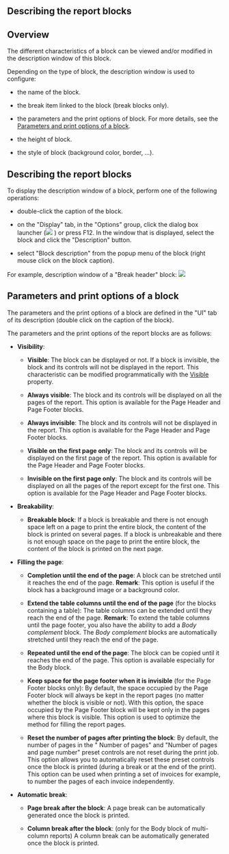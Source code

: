 


## Describing the report blocks
			



<a name="NOTE1"></a>
<a name="NOTE1_1"></a>


## Overview
<a name="overview_ELTTEXTE000181"></a>
The different characteristics of a block can be viewed and/or modified in the description window of this block.

Depending on the type of block, the description window is used to configure:

- the name of the block.

- the break item linked to the block (break blocks only).

- the parameters and the print options of block. For more details, see the [Parameters and print options of a block](#NOTE3_1).

- the height of block.

- the style of block (background color, border, ...). 






<a name="NOTE2"></a>
<a name="NOTE2_1"></a>


## Describing the report blocks
<a name="describing_the_report_blocks_ELTTEXTE000205"></a>
To display the description window of a block, perform one of the following operations:

- double-click the caption of the block.

- on the "Display" tab, in the "Options" group, click the dialog box launcher (![](https://doc.pcsoft.fr/en-US/images/image.awp?langid=3&name=ico_regroup.gif)
) or press F12. In the window that is displayed, select the block and click the "Description" button.

- select "Block description" from the popup menu of the block (right mouse click on the block caption).




For example, description window of a "Break header" block: 
![](https://doc.pcsoft.fr/en-US/images/image.awp?langid=3&name=BlocDescription.gif&type=thumb)


<a name="NOTE3"></a>
<a name="NOTE3_1"></a>


## Parameters and print options of a block
<a name="parameters_and_print_options_block_ELTTEXTE000229"></a>
The parameters and the print options of a block are defined in the "UI" tab of its description (double click on the caption of the block).

The parameters and the print options of the report blocks are as follows:

- **Visibility**: 

	- **Visible**:
			The block can be displayed or not. If a block is invisible, the block and its controls will not be displayed in the report.
			This characteristic can be modified programmatically with the [Visible](../Proprietes/2510138.md) property.

	- **Always visible**: 
			The block and its controls will be displayed on all the pages of the report.
			 This option is available for the Page Header and Page Footer blocks. 

	- **Always invisible**: 
			The block and its controls will not be displayed in the report.
			 This option is available for the Page Header and Page Footer blocks. 

	- **Visible on the first page only**: 
			The block and its controls will be displayed on the first page of the report.
			 This option is available for the Page Header and Page Footer blocks. 

	- **Invisible on the first page only**: 
			The block and its controls will be displayed on all the pages of the report except for the first one.
			 This option is available for the Page Header and Page Footer blocks. 




- **Breakability**: 

	- **Breakable block**: 
			If a block is breakable and there is not enough space left on a page to print the entire block, the content of the block is printed on several pages. 
			If a block is unbreakable and there is not enough space on the page to print the entire block, the content of the block is printed on the next page.




- **Filling the page**: 

	- **Completion until the end of the page**:
			A block can be stretched until it reaches the end of the page.
			**Remark**: This option is useful if the block has a background image or a background color.

	- **Extend the table columns until the end of the page** (for the blocks containing a table):
			The table columns can be extended until they reach the end of the page.
			**Remark**: To extend the table columns until the page footer, you also have the ability to add a *Body complement* block. The *Body complement* blocks are automatically stretched until they reach the end of the page.

	- **Repeated until the end of the page**:
			The block can be copied until it reaches the end of the page.
			This option is available especially for the Body block. 

	- **Keep space for the page footer when it is invisible** (for the Page Footer blocks only):
			By default, the space occupied by the Page Footer block will always be kept in the report pages (no matter whether the block is visible or not). With this option, the space occupied by the Page Footer block will be kept only in the pages where this block is visible. This option is used to optimize the method for filling the report pages.

	- **Reset the number of pages after printing the block**: By default, the number of pages in the " Number of pages" and "Number of pages and page number" preset controls are not reset during the print job. This option allows you to automatically reset these preset controls once the block is printed (during a break or at the end of the print). 
			This option can be used when printing a set of invoices for example, to number the pages of each invoice independently.




- **Automatic break**:

	- **Page break after the block**:
			A page break can be automatically generated once the block is printed.

	- **Column break after the block**: (only for the Body block of multi-column reports)
			A column break can be automatically generated once the block is printed.








